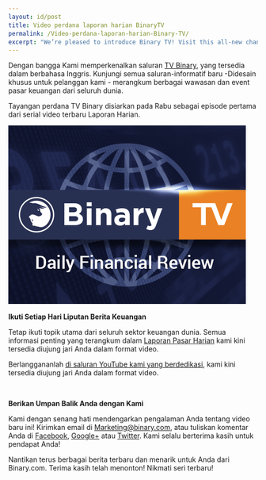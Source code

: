 ```yaml
---
layout: id/post
title: Video perdana laporan harian BinaryTV
permalink: /Video-perdana-laporan-harian-Binary-TV/ 
excerpt: "We’re pleased to introduce Binary TV! Visit this all-new channel of information – designed especially for our traders – for a range of insights and current events from..."  
---
```



Dengan bangga Kami memperkenalkan saluran [TV Binary](https://www.binary.com/?l=ID&utm_source=blog&utm_medium=social&utm_content=ID&utm_campaign=whatsnew), yang tersedia dalam berbahasa Inggris. Kunjungi semua saluran-informatif baru -Didesain khusus untuk pelanggan kami - merangkum berbagai wawasan dan event pasar keuangan dari seluruh dunia.
 
Tayangan perdana TV Binary disiarkan pada Rabu sebagai episode pertama dari serial video terbaru Laporan Harian.

![](/images/binarytv-thumbnail-img-.jpg)


**Ikuti Setiap Hari Liputan Berita Keuangan**


Tetap ikuti topik utama dari seluruh sektor keuangan dunia. Semua informasi penting yang terangkum dalam [Laporan Pasar Harian](https://blog.binary.com/id/binary-tv/?utm_source=blog&utm_medium=social&utm_content=id&utm_campaign=BinaryTV) kami kini tersedia diujung jari Anda dalam format video.

Berlanggananlah [di saluran YouTube kami yang berdedikasi](https://www.youtube.com/playlist?list=PLVJJAiu3lRjYz1XO_yoyIRxgz5zBlQc-g), kami kini tersedia diujung jari Anda dalam format video.


<br>


**Berikan Umpan Balik Anda dengan Kami**

Kami dengan senang hati mendengarkan pengalaman Anda tentang video baru ini! Kirimkan email di [Marketing@binary.com](mailto:marketing@binary.com), atau tuliskan komentar Anda di [Facebook](https://www.facebook.com/BinarydotcomIndonesia), [Google+](https://plus.google.com/106251151552682209951) atau [Twitter](https://www.twitter.com/Binarydotcom). Kami selalu berterima kasih untuk pendapat Anda!

Nantikan terus berbagai berita terbaru dan menarik untuk Anda dari Binary.com. Terima kasih telah menonton! Nikmati seri terbaru!

